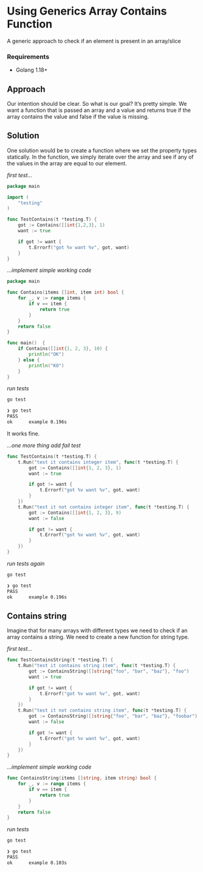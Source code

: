 # Using Generics Array Contains Function

A generic approach to check if an element is present in an array/slice

### Requirements
- Golang 1.18+

## Approach
Our intention should be clear. So what is our goal? It’s pretty simple. We want a function that is passed an array and a value and returns true if the array contains the value and false if the value is missing.

## Solution
One solution would be to create a function where we set the property types statically. In the function, we simply iterate over the array and see if any of the values in the array are equal to our element.

*first test...*

```go
package main

import (
	"testing"
)

func TestContains(t *testing.T) {	
	got := Contains([]int{1,2,3}, 1)
	want := true

	if got != want {
		t.Errorf("got %v want %v", got, want)
	}
}
```

*...implement simple working code*

```go
package main

func Contains(items []int, item int) bool {
	for _, v := range items {
		if v == item {
			return true
		}
	}
	return false
}

func main()  {
	if Contains([]int{1, 2, 3}, 10) {
		println("OK")	
	} else {
		println("KO")
	}	
}
```

*run tests*

```sh
go test
```

```sh
❯ go test
PASS
ok      example 0.196s
```

It works fine.

*...one more thing add fail test*

```go
func TestContains(t *testing.T) {
	t.Run("test it contains integer item", func(t *testing.T) {
		got := Contains([]int{1, 2, 3}, 1)
		want := true

		if got != want {
			t.Errorf("got %v want %v", got, want)
		}
	})
	t.Run("test it not contains integer item", func(t *testing.T) {
		got := Contains([]int{1, 2, 3}, 9)
		want := false

		if got != want {
			t.Errorf("got %v want %v", got, want)
		}
	})
}
```

*run tests again*

```sh
go test
```

```sh
❯ go test
PASS
ok      example 0.196s
```

## Contains string

Imagine that for many arrays with different types we need to check if an array contains a string. We need to create a new function for string type.

*first test...*

```go
func TestContainsString(t *testing.T) {
	t.Run("test it contains string item", func(t *testing.T) {
		got := ContainsString([]string{"foo", "bar", "baz"}, "foo")
		want := true

		if got != want {
			t.Errorf("got %v want %v", got, want)
		}
	})
	t.Run("test it not contains string item", func(t *testing.T) {
		got := ContainsString([]string{"foo", "bar", "baz"}, "foobar")
		want := false

		if got != want {
			t.Errorf("got %v want %v", got, want)
		}
	})
}
```

*...implement simple working code*

```go
func ContainsString(items []string, item string) bool {
	for _, v := range items {
		if v == item {
			return true
		}
	}
	return false
}
```

*run tests*

```sh
go test
```

```sh
❯ go test
PASS
ok      example 0.103s
```
